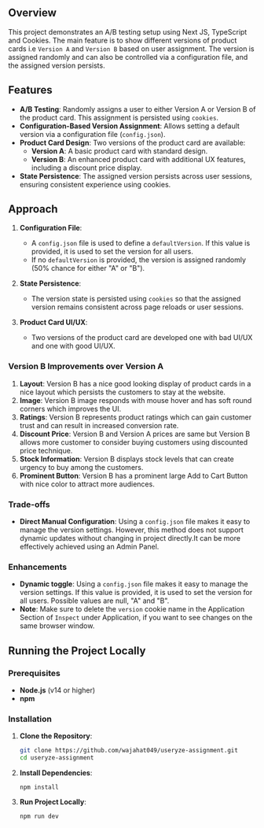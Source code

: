 ## Overview

This project demonstrates an A/B testing setup using Next JS, TypeScript and Cookies. The main feature is to show different versions of product cards i.e `Version A` and `Version B` based on user assignment. The version is assigned randomly and can also be controlled via a configuration file, and the assigned version persists.

## Features

- **A/B Testing**:  Randomly assigns a user to either Version A or Version B of the product card. This assignment is persisted using `cookies`.
- **Configuration-Based Version Assignment**:  Allows setting a default version via a configuration file (`config.json`).
- **Product Card Design**:  Two versions of the product card are available:
  - **Version A**:  A basic product card with standard design.
  - **Version B**:  An enhanced product card with additional UX features, including a discount price display.
- **State Persistence**:  The assigned version persists across user sessions, ensuring consistent experience using cookies.

## Approach

1. **Configuration File**:

   - A `config.json` file is used to define a `defaultVersion`. If this value is provided, it is used to set the version for all users.
   - If no `defaultVersion` is provided, the version is assigned randomly (50% chance for either "A" or "B").

2. **State Persistence**:

   - The version state is persisted using `cookies` so that the assigned version remains consistent across page reloads or user sessions.

3. **Product Card UI/UX**:
   - Two versions of the product card are developed one with bad UI/UX and one with good UI/UX.

### Version B Improvements over Version A

1. **Layout**:  Version B has a nice good looking display of product cards in a nice layout which persists the customers to stay at the website.
2. **Image**:  Version B image responds with mouse hover and has soft round corners which improves the UI.
3. **Ratings**:  Version B represents product ratings which can gain customer trust and can result in increased conversion rate.
4. **Discount Price**:  Version B and Version A prices are same but Version B allows more customer to consider buying customers using discounted price technique.
5. **Stock Information**:  Version B displays stock levels that can create urgency to buy among the customers.
6. **Prominent Button**:  Version B has a prominent large Add to Cart Button with nice color to attract more audiences.


### Trade-offs

- **Direct Manual Configuration**: Using a `config.json` file makes it easy to manage the version settings. However, this method does not support dynamic updates without changing in project directly.It can be more effectively achieved using an Admin Panel.

### Enhancements

- **Dynamic toggle**:  Using a `config.json` file makes it easy to manage the version settings. If this value is provided, it is used to set the version for all users. Possible values are null, "A" and "B".
- **Note**: Make sure to delete the `version` cookie name in the Application Section of `Inspect` under Application, if you want to see changes on the same browser window.

## Running the Project Locally

### Prerequisites

- **Node.js** (v14 or higher)
- **npm**

### Installation

1. **Clone the Repository**:

   ```bash
   git clone https://github.com/wajahat049/useryze-assignment.git
   cd useryze-assignment
   ```

2. **Install Dependencies**:

   ```
   npm install
   ```

3. **Run Project Locally**:
   ```
   npm run dev
   ```

